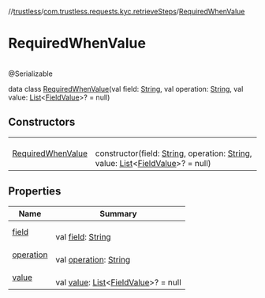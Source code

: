 //[trustless](../../../index.md)/[com.trustless.requests.kyc.retrieveSteps](../index.md)/[RequiredWhenValue](index.md)

# RequiredWhenValue

\
@Serializable

data class [RequiredWhenValue](index.md)(val field: [String](https://kotlinlang.org/api/latest/jvm/stdlib/kotlin/-string/index.html), val operation: [String](https://kotlinlang.org/api/latest/jvm/stdlib/kotlin/-string/index.html), val value: [List](https://kotlinlang.org/api/latest/jvm/stdlib/kotlin.collections/-list/index.html)&lt;[FieldValue](../-field-value/index.md)&gt;? = null)

## Constructors

| | |
|---|---|
| [RequiredWhenValue](-required-when-value.md) | <br>constructor(field: [String](https://kotlinlang.org/api/latest/jvm/stdlib/kotlin/-string/index.html), operation: [String](https://kotlinlang.org/api/latest/jvm/stdlib/kotlin/-string/index.html), value: [List](https://kotlinlang.org/api/latest/jvm/stdlib/kotlin.collections/-list/index.html)&lt;[FieldValue](../-field-value/index.md)&gt;? = null) |

## Properties

| Name | Summary |
|---|---|
| [field](field.md) | <br>val [field](field.md): [String](https://kotlinlang.org/api/latest/jvm/stdlib/kotlin/-string/index.html) |
| [operation](operation.md) | <br>val [operation](operation.md): [String](https://kotlinlang.org/api/latest/jvm/stdlib/kotlin/-string/index.html) |
| [value](value.md) | <br>val [value](value.md): [List](https://kotlinlang.org/api/latest/jvm/stdlib/kotlin.collections/-list/index.html)&lt;[FieldValue](../-field-value/index.md)&gt;? = null |
